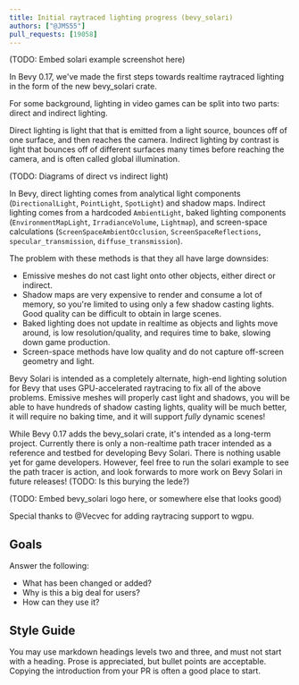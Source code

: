 ```yaml
---
title: Initial raytraced lighting progress (bevy_solari)
authors: ["@JMS55"]
pull_requests: [19058]
---
```


(TODO: Embed solari example screenshot here)

In Bevy 0.17, we've made the first steps towards realtime raytraced lighting in the form of the new bevy_solari crate.

For some background, lighting in video games can be split into two parts: direct and indirect lighting.

Direct lighting is light that that is emitted from a light source, bounces off of one surface, and then reaches the camera. Indirect lighting by contrast is light that bounces off of different surfaces many times before reaching the camera, and is often called global illumination.

(TODO: Diagrams of direct vs indirect light)

In Bevy, direct lighting comes from analytical light components (`DirectionalLight`, `PointLight`, `SpotLight`) and shadow maps. Indirect lighting comes from a hardcoded `AmbientLight`, baked lighting components (`EnvironmentMapLight`, `IrradianceVolume`, `Lightmap`), and screen-space calculations (`ScreenSpaceAmbientOcclusion`, `ScreenSpaceReflections`, `specular_transmission`, `diffuse_transmission`).

The problem with these methods is that they all have large downsides:
* Emissive meshes do not cast light onto other objects, either direct or indirect.
* Shadow maps are very expensive to render and consume a lot of memory, so you're limited to using only a few shadow casting lights. Good quality can be difficult to obtain in large scenes.
* Baked lighting does not update in realtime as objects and lights move around, is low resolution/quality, and requires time to bake, slowing down game production.
* Screen-space methods have low quality and do not capture off-screen geometry and light.

Bevy Solari is intended as a completely alternate, high-end lighting solution for Bevy that uses GPU-accelerated raytracing to fix all of the above problems. Emissive meshes will properly cast light and shadows, you will be able to have hundreds of shadow casting lights, quality will be much better, it will require no baking time, and it will support _fully_ dynamic scenes!

While Bevy 0.17 adds the bevy_solari crate, it's intended as a long-term project. Currently there is only a non-realtime path tracer intended as a reference and testbed for developing Bevy Solari. There is nothing usable yet for game developers. However, feel free to run the solari example to see the path tracer is action, and look forwards to more work on Bevy Solari in future releases! (TODO: Is this burying the lede?)

(TODO: Embed bevy_solari logo here, or somewhere else that looks good)

Special thanks to @Vecvec for adding raytracing support to wgpu.

## Goals

Answer the following:

- What has been changed or added?
- Why is this a big deal for users?
- How can they use it?

## Style Guide

You may use markdown headings levels two and three, and must not start with a heading. Prose is appreciated, but bullet points are acceptable. Copying the introduction from your PR is often a good place to start.
